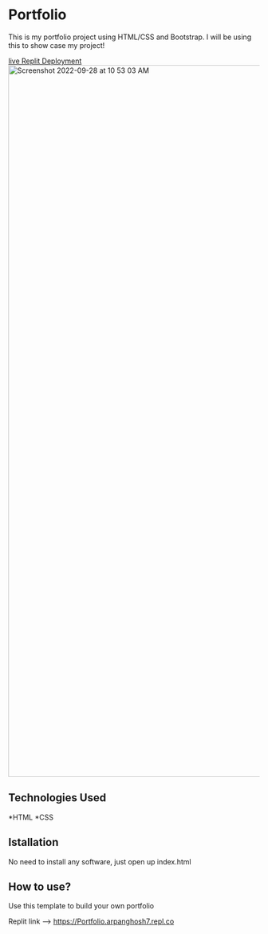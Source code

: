 # Portfolio

This is my portfolio project using HTML/CSS and Bootstrap. I will be using this to show case my project!


[live Replit Deployment](https://portfolio.arpanghosh7.repl.co/)
<img width="1423" alt="Screenshot 2022-09-28 at 10 53 03 AM" src="https://user-images.githubusercontent.com/113170296/192694314-7431e586-e32d-426c-8119-8431d4e00f49.png">

## Technologies Used
*HTML
*CSS

## Istallation
No need to install any software, just open up index.html

## How to use?
Use this template to build your own portfolio

Replit link --> https://Portfolio.arpanghosh7.repl.co
